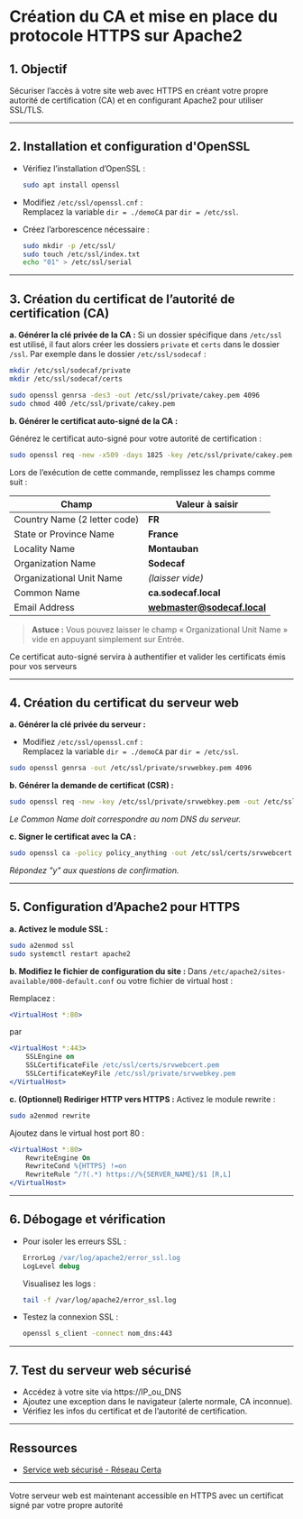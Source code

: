 # Création du CA et mise en place du protocole HTTPS sur Apache2

## 1. Objectif

Sécuriser l’accès à votre site web avec HTTPS en créant votre propre autorité de certification (CA) et en configurant Apache2 pour utiliser SSL/TLS.

---

## 2. Installation et configuration d'OpenSSL

- Vérifiez l’installation d’OpenSSL :
  ```bash
  sudo apt install openssl
  ```
- Modifiez `/etc/ssl/openssl.cnf` :  
  Remplacez la variable `dir = ./demoCA` par `dir = /etc/ssl`.

- Créez l’arborescence nécessaire :
  ```bash
  sudo mkdir -p /etc/ssl/
  sudo touch /etc/ssl/index.txt
  echo "01" > /etc/ssl/serial
  ```

---

## 3. Création du certificat de l’autorité de certification (CA)

**a. Générer la clé privée de la CA :**
Si un dossier spécifique dans `/etc/ssl` est utilisé, il faut alors créer les dossiers `private` et `certs` dans le dossier `/ssl`. Par exemple dans le dossier `/etc/ssl/sodecaf` :
```bash
mkdir /etc/ssl/sodecaf/private
mkdir /etc/ssl/sodecaf/certs
```
```bash
sudo openssl genrsa -des3 -out /etc/ssl/private/cakey.pem 4096
sudo chmod 400 /etc/ssl/private/cakey.pem
```

**b. Générer le certificat auto-signé de la CA :**

Générez le certificat auto-signé pour votre autorité de certification :

```bash
sudo openssl req -new -x509 -days 1825 -key /etc/ssl/private/cakey.pem -out /etc/ssl/certs/cacert.pem
```

Lors de l’exécution de cette commande, remplissez les champs comme suit :

| Champ                        | Valeur à saisir           |
|------------------------------|---------------------------|
| Country Name (2 letter code) | **FR**                    |
| State or Province Name       | **France**                |
| Locality Name                | **Montauban**             |
| Organization Name            | **Sodecaf**               |
| Organizational Unit Name     | *(laisser vide)*          |
| Common Name                  | **ca.sodecaf.local**      |
| Email Address                | **webmaster@sodecaf.local** |

> **Astuce :** Vous pouvez laisser le champ « Organizational Unit Name » vide en appuyant simplement sur Entrée.

Ce certificat auto-signé servira à authentifier et valider les certificats émis pour vos serveurs

---

## 4. Création du certificat du serveur web

**a. Générer la clé privée du serveur :**

- Modifiez `/etc/ssl/openssl.cnf` :  
  Remplacez la variable `dir = ./demoCA` par `dir = /etc/ssl`.
  
```bash
sudo openssl genrsa -out /etc/ssl/private/srvwebkey.pem 4096
```

**b. Générer la demande de certificat (CSR) :**
```bash
sudo openssl req -new -key /etc/ssl/private/srvwebkey.pem -out /etc/ssl/srvwebcert.dem
```
*Le Common Name doit correspondre au nom DNS du serveur.*

**c. Signer le certificat avec la CA :**
```bash
sudo openssl ca -policy policy_anything -out /etc/ssl/certs/srvwebcert.pem -infiles /etc/ssl/srvwebcert.dem
```
*Répondez "y" aux questions de confirmation.*

---

## 5. Configuration d’Apache2 pour HTTPS

**a. Activez le module SSL :**
```bash
sudo a2enmod ssl
sudo systemctl restart apache2
```

**b. Modifiez le fichier de configuration du site :**
Dans `/etc/apache2/sites-available/000-default.conf` ou votre fichier de virtual host :

Remplacez :
```apache
<VirtualHost *:80>
```
par
```apache
<VirtualHost *:443>
    SSLEngine on
    SSLCertificateFile /etc/ssl/certs/srvwebcert.pem
    SSLCertificateKeyFile /etc/ssl/private/srvwebkey.pem
</VirtualHost>
```

**c. (Optionnel) Rediriger HTTP vers HTTPS :**
Activez le module rewrite :
```bash
sudo a2enmod rewrite
```
Ajoutez dans le virtual host port 80 :
```apache
<VirtualHost *:80>
    RewriteEngine On
    RewriteCond %{HTTPS} !=on
    RewriteRule ^/?(.*) https://%{SERVER_NAME}/$1 [R,L]
</VirtualHost>
```

---

## 6. Débogage et vérification

- Pour isoler les erreurs SSL :
  ```apache
  ErrorLog /var/log/apache2/error_ssl.log
  LogLevel debug
  ```
  Visualisez les logs :
  ```bash
  tail -f /var/log/apache2/error_ssl.log
  ```

- Testez la connexion SSL :
  ```bash
  openssl s_client -connect nom_dns:443
  ```

---

## 7. Test du serveur web sécurisé

- Accédez à votre site via https://IP_ou_DNS
- Ajoutez une exception dans le navigateur (alerte normale, CA inconnue).
- Vérifiez les infos du certificat et de l’autorité de certification.

---

## Ressources

- [Service web sécurisé - Réseau Certa](https://www.reseaucerta.org/content/service-web-securise)

---

Votre serveur web est maintenant accessible en HTTPS avec un certificat signé par votre propre autorité